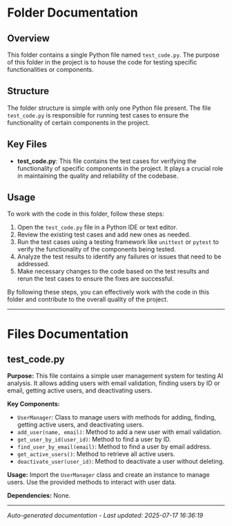 # Folder Documentation

## Overview
This folder contains a single Python file named `test_code.py`. The purpose of this folder in the project is to house the code for testing specific functionalities or components.

## Structure
The folder structure is simple with only one Python file present. The file `test_code.py` is responsible for running test cases to ensure the functionality of certain components in the project.

## Key Files
- **test_code.py**: This file contains the test cases for verifying the functionality of specific components in the project. It plays a crucial role in maintaining the quality and reliability of the codebase.

## Usage
To work with the code in this folder, follow these steps:
1. Open the `test_code.py` file in a Python IDE or text editor.
2. Review the existing test cases and add new ones as needed.
3. Run the test cases using a testing framework like `unittest` or `pytest` to verify the functionality of the components being tested.
4. Analyze the test results to identify any failures or issues that need to be addressed.
5. Make necessary changes to the code based on the test results and rerun the test cases to ensure the fixes are successful.

By following these steps, you can effectively work with the code in this folder and contribute to the overall quality of the project.

---

# Files Documentation

## test_code.py

**Purpose:** This file contains a simple user management system for testing AI analysis. It allows adding users with email validation, finding users by ID or email, getting active users, and deactivating users.

**Key Components:**
- `UserManager`: Class to manage users with methods for adding, finding, getting active users, and deactivating users.
- `add_user(name, email)`: Method to add a new user with email validation.
- `get_user_by_id(user_id)`: Method to find a user by ID.
- `find_user_by_email(email)`: Method to find a user by email address.
- `get_active_users()`: Method to retrieve all active users.
- `deactivate_user(user_id)`: Method to deactivate a user without deleting.

**Usage:** Import the `UserManager` class and create an instance to manage users. Use the provided methods to interact with user data.

**Dependencies:** None.

---
*Auto-generated documentation - Last updated: 2025-07-17 16:36:19*
